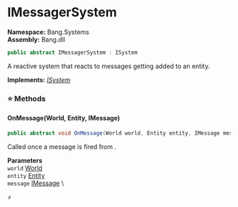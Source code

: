 # IMessagerSystem

**Namespace:** Bang.Systems \
**Assembly:** Bang.dll

```csharp
public abstract IMessagerSystem : ISystem
```

A reactive system that reacts to messages getting added to an entity.

**Implements:** _[ISystem](../../Bang/Systems/ISystem.html)_

### ⭐ Methods
#### OnMessage(World, Entity, IMessage)
```csharp
public abstract void OnMessage(World world, Entity entity, IMessage message)
```

Called once a message is fired from <paramref name="entity" />.

**Parameters** \
`world` [World](../../Bang/World.html) \
`entity` [Entity](../../Bang/Entities/Entity.html) \
`message` [IMessage](../../Bang/Components/IMessage.html) \



⚡